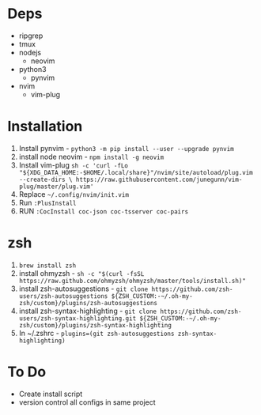# Deps
* ripgrep
* tmux
* nodejs
    * neovim 
* python3
    * pynvim
* nvim
    * vim-plug

# Installation
1. Install pynvim - `python3 -m pip install --user --upgrade pynvim`
2. install node neovim - `npm install -g neovim`
3. Install vim-plug `sh -c 'curl -fLo "${XDG_DATA_HOME:-$HOME/.local/share}"/nvim/site/autoload/plug.vim --create-dirs \
       https://raw.githubusercontent.com/junegunn/vim-plug/master/plug.vim'`
4. Replace `~/.config/nvim/init.vim`
5. Run `:PlusInstall`
6. RUN `:CocInstall coc-json coc-tsserver coc-pairs`

# zsh
1. `brew install zsh`
2. install ohmyzsh - `sh -c "$(curl -fsSL https://raw.github.com/ohmyzsh/ohmyzsh/master/tools/install.sh)"` 
3. install zsh-autosuggestions - `git clone https://github.com/zsh-users/zsh-autosuggestions ${ZSH_CUSTOM:-~/.oh-my-zsh/custom}/plugins/zsh-autosuggestions`
4. install zsh-syntax-highlighting - `git clone https://github.com/zsh-users/zsh-syntax-highlighting.git ${ZSH_CUSTOM:-~/.oh-my-zsh/custom}/plugins/zsh-syntax-highlighting`
5. In ~/.zshrc - `plugins=(git zsh-autosuggestions zsh-syntax-highlighting)`

# To Do
* Create install script
* version control all configs in same project
